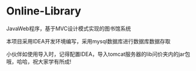# Online-Library
JavaWeb程序，基于MVC设计模式实现的图书馆系统

本项目采用IDEA开发环境编写，采用mysql数据库进行数据库数据存取

小伙伴如使用导入时，记得配置IDEA，导入tomcat服务器的lib问价夹内的jar包哦，哈哈，祝大家学有所成!
